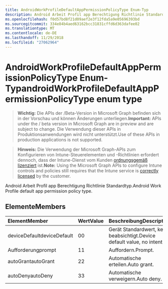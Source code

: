 ```yaml
---
title: AndroidWorkProfileDefaultAppPermissionPolicyType Enum-Typ
description: Android Arbeit Profil app Berechtigung Richtlinie Standardtyp.
ms.openlocfilehash: f0d57bd8f21d09aef2e3f12fda5a9e05696393bd
ms.sourcegitcommit: 334e84b4aed63162bcc31831cffd6d363dafee02
ms.translationtype: MT
ms.contentlocale: de-DE
ms.lasthandoff: 11/29/2018
ms.locfileid: "27062964"
---
```

# <a name="androidworkprofiledefaultapppermissionpolicytype-enum-type"></a><span data-ttu-id="6e2c7-103">AndroidWorkProfileDefaultAppPermissionPolicyType Enum-Typ</span><span class="sxs-lookup"><span data-stu-id="6e2c7-103">androidWorkProfileDefaultAppPermissionPolicyType enum type</span></span>

> <span data-ttu-id="6e2c7-104">**Wichtig:** Die APIs der /Beta-Version in Microsoft Graph befinden sich in der Vorschau und können Änderungen unterliegen.</span><span class="sxs-lookup"><span data-stu-id="6e2c7-104">**Important:** APIs under the / beta version in Microsoft Graph are in preview and are subject to change.</span></span> <span data-ttu-id="6e2c7-105">Die Verwendung dieser APIs in Produktionsanwendungen wird nicht unterstützt.</span><span class="sxs-lookup"><span data-stu-id="6e2c7-105">Use of these APIs in production applications is not supported.</span></span>

> <span data-ttu-id="6e2c7-106">**Hinweis:** Die Verwendung der Microsoft Graph-APIs zum Konfigurieren von Intune-Steuerelementen und -Richtlinien erfordert dennoch, dass der Intune-Dienst vom Kunden [ordnungsgemäß lizenziert](https://go.microsoft.com/fwlink/?linkid=839381) ist.</span><span class="sxs-lookup"><span data-stu-id="6e2c7-106">**Note:** Using the Microsoft Graph APIs to configure Intune controls and policies still requires that the Intune service is [correctly licensed](https://go.microsoft.com/fwlink/?linkid=839381) by the customer.</span></span>

<span data-ttu-id="6e2c7-107">Android Arbeit Profil app Berechtigung Richtlinie Standardtyp.</span><span class="sxs-lookup"><span data-stu-id="6e2c7-107">Android Work Profile default app permission policy type.</span></span>
## <a name="members"></a><span data-ttu-id="6e2c7-108">Elemente</span><span class="sxs-lookup"><span data-stu-id="6e2c7-108">Members</span></span>
|<span data-ttu-id="6e2c7-109">Element</span><span class="sxs-lookup"><span data-stu-id="6e2c7-109">Member</span></span>|<span data-ttu-id="6e2c7-110">Wert</span><span class="sxs-lookup"><span data-stu-id="6e2c7-110">Value</span></span>|<span data-ttu-id="6e2c7-111">Beschreibung</span><span class="sxs-lookup"><span data-stu-id="6e2c7-111">Description</span></span>|
|:---|:---|:---|
|<span data-ttu-id="6e2c7-112">deviceDefault</span><span class="sxs-lookup"><span data-stu-id="6e2c7-112">deviceDefault</span></span>|<span data-ttu-id="6e2c7-113">0</span><span class="sxs-lookup"><span data-stu-id="6e2c7-113">0</span></span>|<span data-ttu-id="6e2c7-114">Gerät Standardwert, keine beabsichtigt.</span><span class="sxs-lookup"><span data-stu-id="6e2c7-114">Device default value, no intent.</span></span>|
|<span data-ttu-id="6e2c7-115">Aufforderung</span><span class="sxs-lookup"><span data-stu-id="6e2c7-115">prompt</span></span>|<span data-ttu-id="6e2c7-116">1</span><span class="sxs-lookup"><span data-stu-id="6e2c7-116">1</span></span>|<span data-ttu-id="6e2c7-117">Auffordern.</span><span class="sxs-lookup"><span data-stu-id="6e2c7-117">Prompt.</span></span>|
|<span data-ttu-id="6e2c7-118">autoGrant</span><span class="sxs-lookup"><span data-stu-id="6e2c7-118">autoGrant</span></span>|<span data-ttu-id="6e2c7-119">2</span><span class="sxs-lookup"><span data-stu-id="6e2c7-119">2</span></span>|<span data-ttu-id="6e2c7-120">Automatische erteilen.</span><span class="sxs-lookup"><span data-stu-id="6e2c7-120">Auto grant.</span></span>|
|<span data-ttu-id="6e2c7-121">autoDeny</span><span class="sxs-lookup"><span data-stu-id="6e2c7-121">autoDeny</span></span>|<span data-ttu-id="6e2c7-122">3</span><span class="sxs-lookup"><span data-stu-id="6e2c7-122">3</span></span>|<span data-ttu-id="6e2c7-123">Automatische verweigern.</span><span class="sxs-lookup"><span data-stu-id="6e2c7-123">Auto deny.</span></span>|





